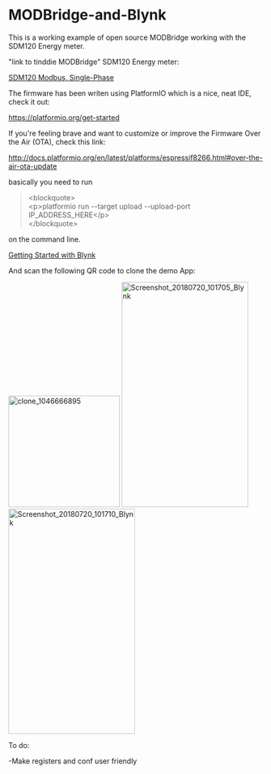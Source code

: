 # MODBridge-and-Blynk

This is a working example of open source MODBridge working with the SDM120 Energy meter.

"link to tinddie MODBridge"
SDM120 Energy meter: <p><a href="http://gestyy.com/wJ2uKW" target="_blank" rel="noopener">SDM120 Modbus, Single-Phase</a></p>
The firmware has been writen using PlatformIO which is a nice, neat IDE, check it out: <p><a title="Learn how to install PlatformIO IDE" href="https://platformio.org/get-started" target="_blank" rel="noopener">https://platformio.org/get-started</a></p>

If you're feeling brave and want to customize or improve the Firmware Over the Air (OTA), check this link: <p><a title="Over-the-Air (OTA) update" href="http://docs.platformio.org/en/latest/platforms/espressif8266.html#over-the-air-ota-update" target="_blank" rel="noopener">http://docs.platformio.org/en/latest/platforms/espressif8266.html#over-the-air-ota-update</a></p> basically you need to run <blockquote>
<p>&lt;blockquote&gt;<br />&lt;p&gt;platformio run --target upload --upload-port IP_ADDRESS_HERE&lt;/p&gt;<br />&lt;/blockquote&gt;</p>
</blockquote> on the command line.

<p><a href="https://www.blynk.cc/getting-started/" target="_blank" rel="noopener">Getting Started with Blynk</a></p>

And scan the following QR code to clone the demo App:
<p><a href="https://imgbb.com/"><img src="https://image.ibb.co/icuMPJ/clone_1046666895.png" alt="clone_1046666895" width="220" height="220" border="0" /></a> <a href="https://ibb.co/iXgPdd"><img src="https://preview.ibb.co/i1pXWy/Screenshot_20180720_101705_Blynk.jpg" alt="Screenshot_20180720_101705_Blynk" width="250" height="444" border="0" /></a> <a href="https://ibb.co/dPpAJd"><img src="https://preview.ibb.co/fwQjdd/Screenshot_20180720_101710_Blynk.jpg" alt="Screenshot_20180720_101710_Blynk" width="250" height="444" border="0" /></a></p>

To do:

-Make registers and conf user friendly
